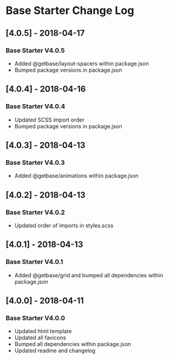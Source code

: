 # Base Starter Change Log

## [4.0.5] - 2018-04-17
### Base Starter V4.0.5
- Added @getbase/layout-spacers within package.json
- Bumped package versions in package.json

## [4.0.4] - 2018-04-16
### Base Starter V4.0.4
- Updated SCSS import order
- Bumped package versions in package.json

## [4.0.3] - 2018-04-13
### Base Starter V4.0.3
- Added @getbase/animations within package.json

## [4.0.2] - 2018-04-13
### Base Starter V4.0.2
- Updated order of imports in styles.scss

## [4.0.1] - 2018-04-13
### Base Starter V4.0.1
- Added @getbase/grid and bumped all dependencies within package.json

## [4.0.0] - 2018-04-11
### Base Starter V4.0.0
- Updated html template
- Updated all favicons
- Bumped all dependencies within package.json
- Updated readme and changelog